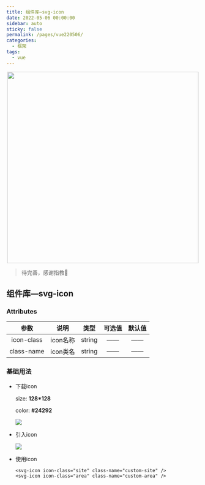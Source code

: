 ```yaml
---
title: 组件库—svg-icon
date: 2022-05-06 00:00:00
sidebar: auto
sticky: false
permalink: /pages/vue220506/
categories: 
  - 框架
tags: 
  - vue
---
```


<p align="center">
  <img width="500" src="https://p16.qhimg.com/dmfd/2560_1440_/t01699fc0ae74df08c2.jpg"/>
</p>

> 待完善，感谢指教🌚
> <!-- more -->

## 组件库—svg-icon

### Attributes

|    参数    |   说明   |  类型  | 可选值 | 默认值 |
| :--------: | :------: | :----: | :----: | :----: |
| icon-class | icon名称 | string |   ——   |   ——   |
| class-name | icon类名 | string |   ——   |   ——   |

### 基础用法

- 下载icon

  size: **128*128**

  color: **#24292**

  ![](//staticqn.qizuang.com/custom/20220409/Fh1L24zi68zHPZun4_idMbMHzzE2.png)

- 引入icon

  ![](//staticqn.qizuang.com/custom/20220409/FjjYK1J1bcgHvJoJransSM33dwNY.png)

- 使用icon

  ```
  <svg-icon icon-class="site" class-name="custom-site" />
  <svg-icon icon-class="area" class-name="custom-area" />
  ```

  

